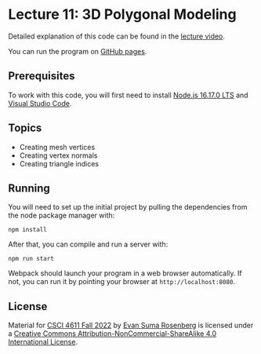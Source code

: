 # Lecture 11: 3D Polygonal Modeling

Detailed explanation of this code can be found in the [lecture video](https://mediaspace.umn.edu/media/t/1_9d6a0xuu).

You can run the program on [GitHub pages](https://csci-4611-fall-2022.github.io/Lecture-11).

## Prerequisites

To work with this code, you will first need to install [Node.js 16.17.0 LTS](https://nodejs.org/en/) and [Visual Studio Code](https://code.visualstudio.com/). 

## Topics

- Creating mesh vertices
- Creating vertex normals
- Creating triangle indices

## Running

You will need to set up the initial project by pulling the dependencies from the node package manager with:

```
npm install
```

After that, you can compile and run a server with:

```
npm run start
```

Webpack should launch your program in a web browser automatically.  If not, you can run it by pointing your browser at `http://localhost:8080`.

## License

Material for [CSCI 4611 Fall 2022](https://csci-4611-fall-2022.github.io) by [Evan Suma Rosenberg](https://illusioneering.umn.edu/) is licensed under a [Creative Commons Attribution-NonCommercial-ShareAlike 4.0 International License](http://creativecommons.org/licenses/by-nc-sa/4.0/).